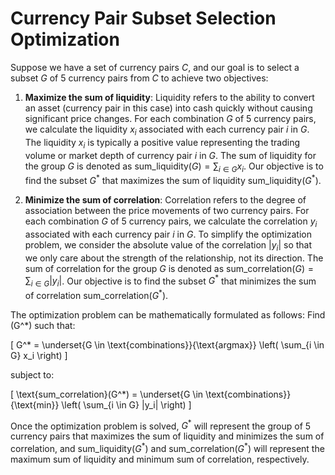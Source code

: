 # Currency Pair Subset Selection Optimization

Suppose we have a set of currency pairs $C$, and our goal is to select a subset $G$ of 5 currency pairs from $C$ to achieve two objectives:

1. **Maximize the sum of liquidity**: Liquidity refers to the ability to convert an asset (currency pair in this case) into cash quickly without causing significant price changes. For each combination $G$ of 5 currency pairs, we calculate the liquidity $x_i$ associated with each currency pair $i$ in $G$. The liquidity $x_i$ is typically a positive value representing the trading volume or market depth of currency pair $i$ in $G$. The sum of liquidity for the group $G$ is denoted as $\text{sum\_liquidity}(G) = \sum_{i \in G} x_i$. Our objective is to find the subset $G^*$ that maximizes the sum of liquidity $\text{sum\_liquidity}(G^*)$.

2. **Minimize the sum of correlation**: Correlation refers to the degree of association between the price movements of two currency pairs. For each combination $G$ of 5 currency pairs, we calculate the correlation $y_i$ associated with each currency pair $i$ in $G$. To simplify the optimization problem, we consider the absolute value of the correlation $|y_i|$ so that we only care about the strength of the relationship, not its direction. The sum of correlation for the group $G$ is denoted as $\text{sum\_correlation}(G) = \sum_{i \in G} |y_i|$. Our objective is to find the subset $G^*$ that minimizes the sum of correlation $\text{sum\_correlation}(G^*)$.

The optimization problem can be mathematically formulated as follows:
Find \(G^*\) such that:

\[
G^* = \underset{G \in \text{combinations}}{\text{argmax}} \left( \sum_{i \in G} x_i \right)
\]

subject to:

\[
\text{sum\_correlation}(G^*) = \underset{G \in \text{combinations}}{\text{min}} \left( \sum_{i \in G} |y_i| \right)
\]

Once the optimization problem is solved, $G^*$ will represent the group of 5 currency pairs that maximizes the sum of liquidity and minimizes the sum of correlation, and $\text{sum\_liquidity}(G^*)$ and $\text{sum\_correlation}(G^*)$ will represent the maximum sum of liquidity and minimum sum of correlation, respectively.
